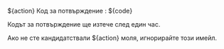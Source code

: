 ${action} Код за потвърждение : ${code}

Кодът за потвърждение ще изтече след един час.

Ако не сте кандидатствали ${action} моля, игнорирайте този имейл.
